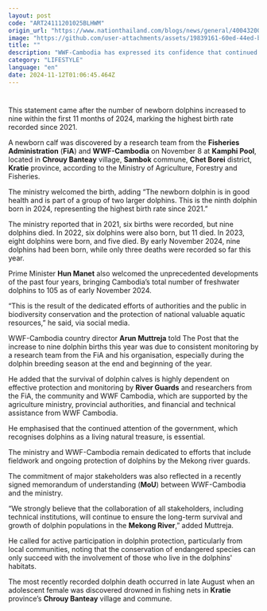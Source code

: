 ```yaml
---
layout: post
code: "ART24111201025BLHWM"
origin_url: "https://www.nationthailand.com/blogs/news/general/40043200"
image: "https://github.com/user-attachments/assets/19839161-60ed-44ed-bbff-e8cf2ee5b43a"
title: ""
description: "WWF-Cambodia has expressed its confidence that continued cooperation among all relevant stakeholders will continue to ensure the long-term survival and growth of dolphin populations in the Mekong River."
category: "LIFESTYLE"
language: "en"
date: 2024-11-12T01:06:45.464Z
---
```


# 









This statement came after the number of newborn dolphins increased to nine within the first 11 months of 2024, marking the highest birth rate recorded since 2021.

A newborn calf was discovered by a research team from the **Fisheries Administration** (**FiA**) and **WWF-Cambodia** on November 8 at **Kamphi Pool**, located in **Chrouy Banteay** village, **Sambok** commune, **Chet Borei** district, **Kratie** province, according to the Ministry of Agriculture, Forestry and Fisheries.

The ministry welcomed the birth, adding “The newborn dolphin is in good health and is part of a group of two larger dolphins. This is the ninth dolphin born in 2024, representing the highest birth rate since 2021.”

The ministry reported that in 2021, six births were recorded, but nine dolphins died. In 2022, six dolphins were also born, but 11 died. In 2023, eight dolphins were born, and five died. By early November 2024, nine dolphins had been born, while only three deaths were recorded so far this year.

Prime Minister **Hun Manet** also welcomed the unprecedented developments of the past four years, bringing Cambodia’s total number of freshwater dolphins to 105 as of early November 2024.

“This is the result of the dedicated efforts of authorities and the public in biodiversity conservation and the protection of national valuable aquatic resources,” he said, via social media.

WWF-Cambodia country director **Arun Muttreja** told The Post that the increase to nine dolphin births this year was due to consistent monitoring by a research team from the FiA and his organisation, especially during the dolphin breeding season at the end and beginning of the year.

He added that the survival of dolphin calves is highly dependent on effective protection and monitoring by **River Guards** and researchers from the FiA, the community and WWF Cambodia, which are supported by the agriculture ministry, provincial authorities, and financial and technical assistance from WWF Cambodia.

He emphasised that the continued attention of the government, which recognises dolphins as a living natural treasure, is essential.

The ministry and WWF-Cambodia remain dedicated to efforts that include fieldwork and ongoing protection of dolphins by the Mekong river guards.

The commitment of major stakeholders was also reflected in a recently signed memorandum of understanding (**MoU**) between WWF-Cambodia and the ministry.

“We strongly believe that the collaboration of all stakeholders, including technical institutions, will continue to ensure the long-term survival and growth of dolphin populations in the **Mekong River**,” added Muttreja.

He called for active participation in dolphin protection, particularly from local communities, noting that the conservation of endangered species can only succeed with the involvement of those who live in the dolphins' habitats.

The most recently recorded dolphin death occurred in late August when an adolescent female was discovered drowned in fishing nets in **Kratie** province’s **Chrouy Banteay** village and commune.
